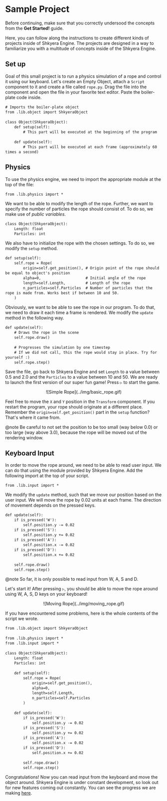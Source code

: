 # Sample Project

Before continuing, make sure that you correctly undersood the concepts from the **Get Started!** guide.

Here, you can follow along the instructions to create different kinds of projects inside of Shkyera Engine. The projects are designed in a way to familiarize you with a multitude of concepts inside of the Shkyera Engine.

## Set up

Goal of this small project is to run a physics simulation of a rope and control it using our keyboard. Let's create an Empty Object, attach a `Script` component to it and create a file called `rope.py`. Drag the file into the component and open the file in your favorite text editor. Paste the boiler-plate code inside.

```
# Imports the boiler-plate object
from .lib.object import ShkyeraObject

class Object(ShkyeraObject):
    def setup(self):
        # This part will be executed at the beginning of the program

    def update(self):
        # This part will be executed at each frame (approximately 60 times a second)
```

## Physics

To use the physics engine, we need to import the appropriate module at the top of the file:

```
from .lib.physics import *
```

We want to be able to modify the length of the rope. Further, we want to specify the number of particles the rope should consist of. To do so, we make use of _public variables_.

```
class Object(ShkyeraObject):
    Length: float
    Particles: int
```

We also have to initialize the rope with the chosen settings. To do so, we modify the `setup` method.

```
def setup(self):
    self.rope = Rope(
        origin=self.get_position(), # Origin point of the rope should be equal to object's position
        alpha=0,                    # Initial angle of the rope
        length=self.Length,         # Length of the rope
        n_particles=self.Particles  # Number of particles that the rope is made from. Works best if between 10 and 50.
    )
```

Obviously, we want to be able to see the rope in our program. To do that, we need to draw it each time a frame is rendered. We modify the `update` method in the following way.

```
def update(self):
    # Draws the rope in the scene
    self.rope.draw()

    # Progresses the simulation by one timestep
    # If we did not call, this the rope would stay in place. Try for yourself :)
    self.rope.step()
```

Save the file, go back to Shkyera Engine and set `Length` to a value between 0.5 and 2.0 and the `Particles` to a value between 10 and 50. We are ready to launch the first version of our super fun game! Press `▷` to start the game.

<div align="center">
![Simple Rope](../img/basic_rope.gif)
</div>

Feel free to move the `X` and `Y` position in the `Transform` component. If you restart the program, your rope should originate at a different place. Remember the `origin=self.get_position()` part in the `setup` function? That's where it came from.

@note Be careful to not set the position to be too small (way below 0.0) or too large (way above 3.0), because the rope will be moved out of the rendering window.

## Keyboard Input

In order to move the rope around, we need to be able to read user input. We can do that using the module provided by Shkyera Engine. Add the following import at the top of your script.

```
from .lib.input import *
```

We modify the `update` method, such that we move our position based on the user input. We will move the rope by 0.02 units at each frame. The direction of movement depends on the pressed keys.

```
def update(self):
    if is_pressed('W'):
        self.position.y -= 0.02
    if is_pressed('S'):
        self.position.y += 0.02
    if is_pressed('A'):
        self.position.x -= 0.02
    if is_pressed('D'):
        self.position.x += 0.02

    self.rope.draw()
    self.rope.step()
```

@note So far, it is only possible to read input from W, A, S and D.

Let's start it! After pressing `▷`, you should be able to move the rope around using W, A, S, D keys on your keyboard!

<div align="center">
![Moving Rope](../img/moving_rope.gif)
</div>

If you have encountered some problems, here is the whole contents of the script we wrote.

```
from .lib.object import ShkyeraObject

from .lib.physics import *
from .lib.input import *

class Object(ShkyeraObject):
    Length: float
    Particles: int

    def setup(self):
        self.rope = Rope(
            origin=self.get_position(),
            alpha=0,
            length=self.Length,
            n_particles=self.Particles
        )

    def update(self):
        if is_pressed('W'):
            self.position.y -= 0.02
        if is_pressed('S'):
            self.position.y += 0.02
        if is_pressed('A'):
            self.position.x -= 0.02
        if is_pressed('D'):
            self.position.x += 0.02

        self.rope.draw()
        self.rope.step()
```

Congratulations! Now you can read input from the keyboard and move the object around. Shkyera Engine is under constant development, so look out for new features coming out constantly. You can see the progress we are making [here](https://trello.com/b/mVROG8st/shkyera-engine).
